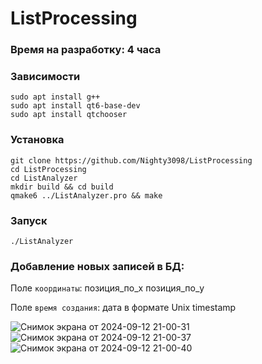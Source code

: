 # ListProcessing
### Время на разработку: 4 часа

### Зависимости

```
sudo apt install g++
sudo apt install qt6-base-dev
sudo apt install qtchooser
```

### Установка

```
git clone https://github.com/Nighty3098/ListProcessing
cd ListProcessing
cd ListAnalyzer
mkdir build && cd build
qmake6 ../ListAnalyzer.pro && make
```

### Запуск

```
./ListAnalyzer
```

### Добавление новых записей в БД:

Поле `координаты`: позиция_по_x позиция_по_y

Поле `время создания`: дата в формате Unix timestamp

![Снимок экрана от 2024-09-12 21-00-31](https://github.com/user-attachments/assets/4b88722e-4e1b-4080-baa7-ce8af77e8bd6)
![Снимок экрана от 2024-09-12 21-00-37](https://github.com/user-attachments/assets/df4ec577-ba94-4b84-8390-2153b7d63a5d)
![Снимок экрана от 2024-09-12 21-00-40](https://github.com/user-attachments/assets/4207fdfb-4c12-4c25-95c7-ec4bcee46769)
